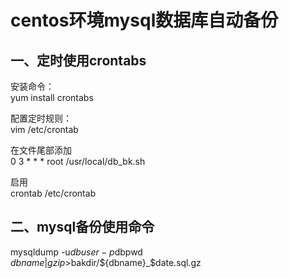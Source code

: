 # centos环境mysql数据库自动备份
## 一、定时使用crontabs
安装命令：  
yum install crontabs  

配置定时规则：  
vim /etc/crontab  

在文件尾部添加  
0 3 * * * root /usr/local/db_bk.sh  

启用  
crontab /etc/crontab


## 二、mysql备份使用命令  
mysqldump -u$dbuser -p$dbpwd $dbname | gzip>$bakdir/${dbname}_$date.sql.gz
